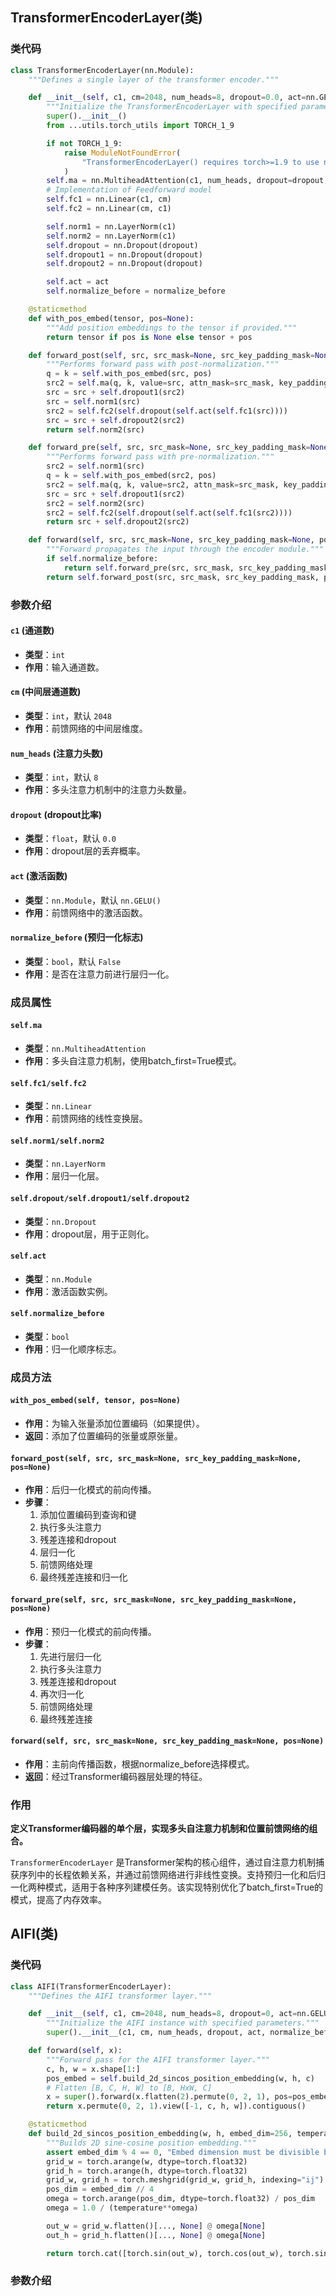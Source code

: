 ## TransformerEncoderLayer(类)

### 类代码
```python
class TransformerEncoderLayer(nn.Module):
    """Defines a single layer of the transformer encoder."""

    def __init__(self, c1, cm=2048, num_heads=8, dropout=0.0, act=nn.GELU(), normalize_before=False):
        """Initialize the TransformerEncoderLayer with specified parameters."""
        super().__init__()
        from ...utils.torch_utils import TORCH_1_9

        if not TORCH_1_9:
            raise ModuleNotFoundError(
                "TransformerEncoderLayer() requires torch>=1.9 to use nn.MultiheadAttention(batch_first=True)."
            )
        self.ma = nn.MultiheadAttention(c1, num_heads, dropout=dropout, batch_first=True)
        # Implementation of Feedforward model
        self.fc1 = nn.Linear(c1, cm)
        self.fc2 = nn.Linear(cm, c1)

        self.norm1 = nn.LayerNorm(c1)
        self.norm2 = nn.LayerNorm(c1)
        self.dropout = nn.Dropout(dropout)
        self.dropout1 = nn.Dropout(dropout)
        self.dropout2 = nn.Dropout(dropout)

        self.act = act
        self.normalize_before = normalize_before

    @staticmethod
    def with_pos_embed(tensor, pos=None):
        """Add position embeddings to the tensor if provided."""
        return tensor if pos is None else tensor + pos

    def forward_post(self, src, src_mask=None, src_key_padding_mask=None, pos=None):
        """Performs forward pass with post-normalization."""
        q = k = self.with_pos_embed(src, pos)
        src2 = self.ma(q, k, value=src, attn_mask=src_mask, key_padding_mask=src_key_padding_mask)[0]
        src = src + self.dropout1(src2)
        src = self.norm1(src)
        src2 = self.fc2(self.dropout(self.act(self.fc1(src))))
        src = src + self.dropout2(src2)
        return self.norm2(src)

    def forward_pre(self, src, src_mask=None, src_key_padding_mask=None, pos=None):
        """Performs forward pass with pre-normalization."""
        src2 = self.norm1(src)
        q = k = self.with_pos_embed(src2, pos)
        src2 = self.ma(q, k, value=src2, attn_mask=src_mask, key_padding_mask=src_key_padding_mask)[0]
        src = src + self.dropout1(src2)
        src2 = self.norm2(src)
        src2 = self.fc2(self.dropout(self.act(self.fc1(src2))))
        return src + self.dropout2(src2)

    def forward(self, src, src_mask=None, src_key_padding_mask=None, pos=None):
        """Forward propagates the input through the encoder module."""
        if self.normalize_before:
            return self.forward_pre(src, src_mask, src_key_padding_mask, pos)
        return self.forward_post(src, src_mask, src_key_padding_mask, pos)
```

### 参数介绍

#### `c1` (通道数)
- **类型**：`int`
- **作用**：输入通道数。

#### `cm` (中间层通道数)
- **类型**：`int`，默认 `2048`
- **作用**：前馈网络的中间层维度。

#### `num_heads` (注意力头数)
- **类型**：`int`，默认 `8`
- **作用**：多头注意力机制中的注意力头数量。

#### `dropout` (dropout比率)
- **类型**：`float`，默认 `0.0`
- **作用**：dropout层的丢弃概率。

#### `act` (激活函数)
- **类型**：`nn.Module`，默认 `nn.GELU()`
- **作用**：前馈网络中的激活函数。

#### `normalize_before` (预归一化标志)
- **类型**：`bool`，默认 `False`
- **作用**：是否在注意力前进行层归一化。

### 成员属性

#### `self.ma`
- **类型**：`nn.MultiheadAttention`
- **作用**：多头自注意力机制，使用batch_first=True模式。

#### `self.fc1/self.fc2`
- **类型**：`nn.Linear`
- **作用**：前馈网络的线性变换层。

#### `self.norm1/self.norm2`
- **类型**：`nn.LayerNorm`
- **作用**：层归一化层。

#### `self.dropout/self.dropout1/self.dropout2`
- **类型**：`nn.Dropout`
- **作用**：dropout层，用于正则化。

#### `self.act`
- **类型**：`nn.Module`
- **作用**：激活函数实例。

#### `self.normalize_before`
- **类型**：`bool`
- **作用**：归一化顺序标志。

### 成员方法

#### `with_pos_embed(self, tensor, pos=None)`
- **作用**：为输入张量添加位置编码（如果提供）。
- **返回**：添加了位置编码的张量或原张量。

#### `forward_post(self, src, src_mask=None, src_key_padding_mask=None, pos=None)`
- **作用**：后归一化模式的前向传播。
- **步骤**：
  1. 添加位置编码到查询和键
  2. 执行多头注意力
  3. 残差连接和dropout
  4. 层归一化
  5. 前馈网络处理
  6. 最终残差连接和归一化

#### `forward_pre(self, src, src_mask=None, src_key_padding_mask=None, pos=None)`
- **作用**：预归一化模式的前向传播。
- **步骤**：
  1. 先进行层归一化
  2. 执行多头注意力
  3. 残差连接和dropout
  4. 再次归一化
  5. 前馈网络处理
  6. 最终残差连接

#### `forward(self, src, src_mask=None, src_key_padding_mask=None, pos=None)`
- **作用**：主前向传播函数，根据normalize_before选择模式。
- **返回**：经过Transformer编码器层处理的特征。

### 作用

**定义Transformer编码器的单个层，实现多头自注意力机制和位置前馈网络的组合。**

`TransformerEncoderLayer` 是Transformer架构的核心组件，通过自注意力机制捕获序列中的长程依赖关系，并通过前馈网络进行非线性变换。支持预归一化和后归一化两种模式，适用于各种序列建模任务。该实现特别优化了batch_first=True的模式，提高了内存效率。

## AIFI(类)

### 类代码
```python
class AIFI(TransformerEncoderLayer):
    """Defines the AIFI transformer layer."""

    def __init__(self, c1, cm=2048, num_heads=8, dropout=0, act=nn.GELU(), normalize_before=False):
        """Initialize the AIFI instance with specified parameters."""
        super().__init__(c1, cm, num_heads, dropout, act, normalize_before)

    def forward(self, x):
        """Forward pass for the AIFI transformer layer."""
        c, h, w = x.shape[1:]
        pos_embed = self.build_2d_sincos_position_embedding(w, h, c)
        # Flatten [B, C, H, W] to [B, HxW, C]
        x = super().forward(x.flatten(2).permute(0, 2, 1), pos=pos_embed.to(device=x.device, dtype=x.dtype))
        return x.permute(0, 2, 1).view([-1, c, h, w]).contiguous()

    @staticmethod
    def build_2d_sincos_position_embedding(w, h, embed_dim=256, temperature=10000.0):
        """Builds 2D sine-cosine position embedding."""
        assert embed_dim % 4 == 0, "Embed dimension must be divisible by 4 for 2D sin-cos position embedding"
        grid_w = torch.arange(w, dtype=torch.float32)
        grid_h = torch.arange(h, dtype=torch.float32)
        grid_w, grid_h = torch.meshgrid(grid_w, grid_h, indexing="ij")
        pos_dim = embed_dim // 4
        omega = torch.arange(pos_dim, dtype=torch.float32) / pos_dim
        omega = 1.0 / (temperature**omega)

        out_w = grid_w.flatten()[..., None] @ omega[None]
        out_h = grid_h.flatten()[..., None] @ omega[None]

        return torch.cat([torch.sin(out_w), torch.cos(out_w), torch.sin(out_h), torch.cos(out_h)], 1)[None]
```

### 参数介绍
